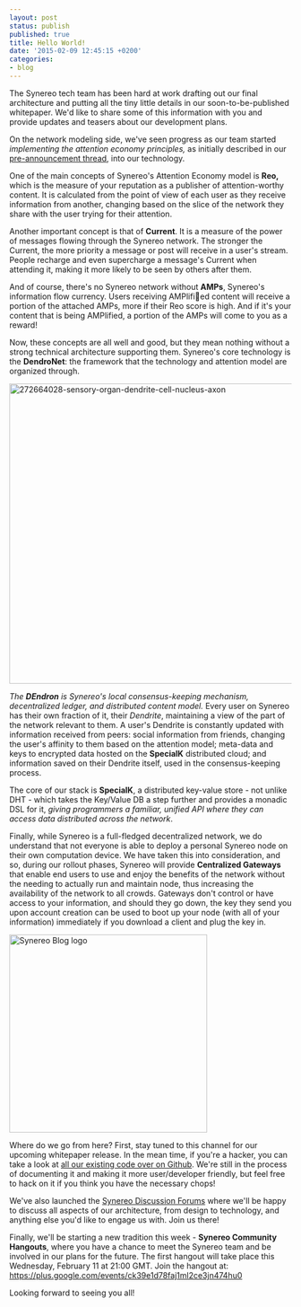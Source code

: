 ```yaml
---
layout: post
status: publish
published: true
title: Hello World!
date: '2015-02-09 12:45:15 +0200'
categories:
- blog
---
```

The Synereo tech team has been hard at work drafting out our final architecture and putting all the tiny little details in our soon-to-be-published whitepaper. We'd like to share some of this information with you and provide updates and teasers about our development plans.

On the network modeling side, we've seen progress as our team started <em>implementing the attention economy principles,</em> as initially described in our <a href="https://bitcointalk.org/index.php?topic=827782.0">pre-announcement thread</a>, into our technology.

One of the main concepts of Synereo's Attention Economy model is <strong>Reo, </strong>which is the<span class="author-p-273008"> measure of your reputation as a publisher of attention-worthy content. It is calculated from the point of view of each user as <span class="author-p-271766">they</span><span class="author-p-273008"> receive information from another, changing based on the slice of the network they share with the user trying for </span><span class="author-p-271766">their</span><span class="author-p-273008"> attention</span>.</span>

Another important concept is that of <strong>Current</strong>. It <span class="author-p-273008">is a measure of the power of messages flowing through the Synereo network. The stronger the Current, the more priority a message or post will receive in a user's stream. People recharge and even supercharge a message's Current when attending it, making it more likely to be seen by others after them.<br />
</span>

And of course, there's no Synereo network without <strong>AMPs</strong>, <span class="author-p-273008">Synereo's information flow currency</span>. <span class="author-p-273008">Users receiving AMPlified content will receive a portion of the attached AMPs, more if their Reo score is high. And if it's your content that is being AMPlified, a portion of the AMPs will come to you as a reward!</span>

Now, these concepts are all well and good, but they mean nothing without a strong technical architecture supporting them. Synereo's core technology is the <strong>DendroNet</strong>: the framework that the technology and attention model are organized through.

<a href="http://blog.synereo.com/wp-content/uploads/2015/02/272664028-sensory-organ-dendrite-cell-nucleus-axon1.jpg"><img class=" size-full wp-image-165 aligncenter" src="http://blog.synereo.com/wp-content/uploads/2015/02/272664028-sensory-organ-dendrite-cell-nucleus-axon1.jpg" alt="272664028-sensory-organ-dendrite-cell-nucleus-axon" width="960" height="535" /></a>

<span class="author-p-273008 i"><i>The <strong>DEndron</strong> </i></span><span class="author-p-271766 i"><i>is Synereo's</i></span><span class="author-p-273008 i"><i> local consensus-keeping mechanism, decentralized ledger, and</i></span><span class="author-p-271766 i"><i> distributed content model. </i></span><span class="author-p-273008">Every user on Synereo has their own fraction of it, their </span><span class="author-p-273008 i"><i>Dendrite</i></span><span class="author-p-273008">, maintaining a view of the part of the network relevant to them. A user's Dendrite is constantly updated with information received from peers: social information from friends, changing the user's affinity to them based on the attention model; meta-data and keys to encrypted data hosted on the <strong>SpecialK</strong> distributed cloud; and information saved on their Dendrite itself, used in the consensus-keeping process. </span>

<span class="author-p-273008">The core of our stack is <strong>SpecialK</strong>, <span class="author-p-271766"> a distributed key-value store - not </span><span class="author-p-273008">unlike</span><span class="author-p-271766"> DHT - which takes </span><span class="author-p-273008">the Key/Value DB </span><span class="author-p-271766">a step further and provides a monadic DSL </span><span class="author-p-273008">for</span><span class="author-p-271766"> it, </span><em><span class="author-p-273008">giving</span><span class="author-p-271766"> programmers a f</span><span class="author-p-271766 i">amiliar</span><span class="author-p-273008 i">,</span></em><span class="author-p-271766 i"><em> unified API where they can access data distributed across the network</em>.</span></span><span class="author-p-273008"><br />
</span>

Finally, <span class="author-p-271766">while Synereo is a full-fledged decentralized network, we do understand that not everyone is able to deploy a personal Synereo node on their own computation device. We have taken this into consideration, and so, during our rollout phases, Synereo will provide <strong>Centralized Gateways</strong> that enable end users to use and enjoy the benefits of the network without the </span><span class="author-p-273008">needing to actually run </span><span class="author-p-271766">a</span><span class="author-p-273008">nd maintain</span><span class="author-p-271766"> node, thus increasing the availability of the network to all crowds. Gateways don't control or have access to your information, and should they go down, the key they send you upon account creation can be used to boot up your node (with all of your information) immediately if you download a client and plug the key in.<br />
</span>

<a href="http://blog.synereo.com/wp-content/uploads/2014/10/squarepurelogo.png"><img class=" wp-image-9 aligncenter" src="http://blog.synereo.com/wp-content/uploads/2014/10/squarepurelogo.png" alt="Synereo Blog logo" width="353" height="353" /></a>

Where do we go from here? First, stay tuned to this channel for our upcoming whitepaper release. In the mean time, if you're a hacker, you can take a look at <a href="https://github.com/synereo/">all our existing code over on Github</a>. We're still in the process of documenting it and making it more user/developer friendly, but feel free to hack on it if you think you have the necessary chops!

We've also launched the <a href="https://discuss.synereo.com/">Synereo Discussion Forums</a> where we'll be happy to discuss all aspects of our architecture, from design to technology, and anything else you'd like to engage us with. Join us there!

Finally, we'll be starting a new tradition this week - <strong>Synereo Community Hangouts</strong>, where you have a chance to meet the Synereo team and be involved in our plans for the future. The first hangout will take place this Wednesday, February 11 at 21:00 GMT. Join the hangout at: <a href="https://plus.google.com/events/ck39e1d78faj1ml2ce3jn474hu0">https://plus.google.com/events/ck39e1d78faj1ml2ce3jn474hu0</a>

Looking forward to seeing you all!
